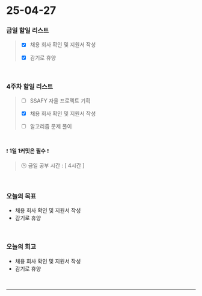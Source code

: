 # 25-04-27

### 금일 할일 리스트
> - [x] 채용 회사 확인 및 지원서 작성
>
> - [x] 감기로 휴양

<br/>

### 4주차 할일 리스트

> - [ ] SSAFY 자율 프로젝트 기획
>
> - [x] 채용 회사 확인 및 지원서 작성
>
> - [ ] 알고리즘 문제 풀이

<br/>

❗ **1일 1커밋은 필수** ❗

> 🕒 금일 공부 시간 : [ 4시간 ]

<br/>

### 오늘의 목표
- 채용 회사 확인 및 지원서 작성
- 감기로 휴양

<br>

### 오늘의 회고
- 채용 회사 확인 및 지원서 작성
- 감기로 휴양


<br/>

---

